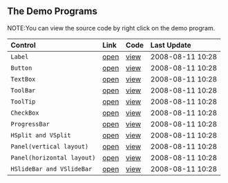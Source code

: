 ## The Demo Programs ##
NOTE:You can view the source code by right click on the demo program.

| **Control** | **Link** | **Code** | **Last Update** |
|:------------|:---------|:---------|:----------------|
| `Label` |[open](http://microui.org/demos/label/)|[view](http://microui.org/demos/label/srcview/)| 2008-08-11 10:28 |
| `Button` |[open](http://microui.org/demos/button/)|[view](http://microui.org/demos/button/srcview/)| 2008-08-11 10:28 |
| `TextBox` |[open](http://microui.org/demos/textbox/)|[view](http://microui.org/demos/textbox/srcview/)| 2008-08-11 10:28 |
| `ToolBar` |[open](http://microui.org/demos/toolbar/)|[view](http://microui.org/demos/toolbar/srcview/)| 2008-08-11 10:28 |
| `ToolTip` |[open](http://microui.org/demos/tooltip/)|[view](http://microui.org/demos/tooltip/srcview/)| 2008-08-11 10:28 |
| `CheckBox` |[open](http://microui.org/demos/checkbox/)|[view](http://microui.org/demos/checkbox/srcview/)| 2008-08-11 10:28 |
| `ProgressBar` |[open](http://microui.org/demos/progressbar/)|[view](http://microui.org/demos/progressbar/srcview/)| 2008-08-11 10:28 |
| `HSplit and VSplit` |[open](http://microui.org/demos/split/)|[view](http://microui.org/demos/split/srcview/)| 2008-08-11 10:28 |
| `Panel(vertical layout)` |[open](http://microui.org/demos/panel_2/)|[view](http://microui.org/demos/panel_2/srcview/)| 2008-08-11 10:28 |
| `Panel(horizontal layout)` |[open](http://microui.org/demos/panel_1/)|[view](http://microui.org/demos/panel_1/srcview/)| 2008-08-11 10:28 |
| `HSlideBar and VSlideBar` |[open](http://microui.org/demos/slidebar/)|[view](http://microui.org/demos/slidebar/srcview/)| 2008-08-11 10:28 |